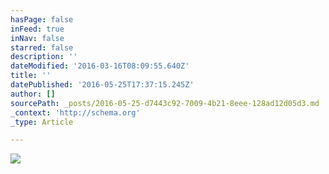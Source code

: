 ```yaml
---
hasPage: false
inFeed: true
inNav: false
starred: false
description: ''
dateModified: '2016-03-16T08:09:55.640Z'
title: ''
datePublished: '2016-05-25T17:37:15.245Z'
author: []
sourcePath: _posts/2016-05-25-d7443c92-7009-4b21-8eee-128ad12d05d3.md
_context: 'http://schema.org'
_type: Article

---
```

![](https://the-grid-user-content.s3-us-west-2.amazonaws.com/7878103d-5974-4ece-bb0a-8b4a5b9001b4.jpg)